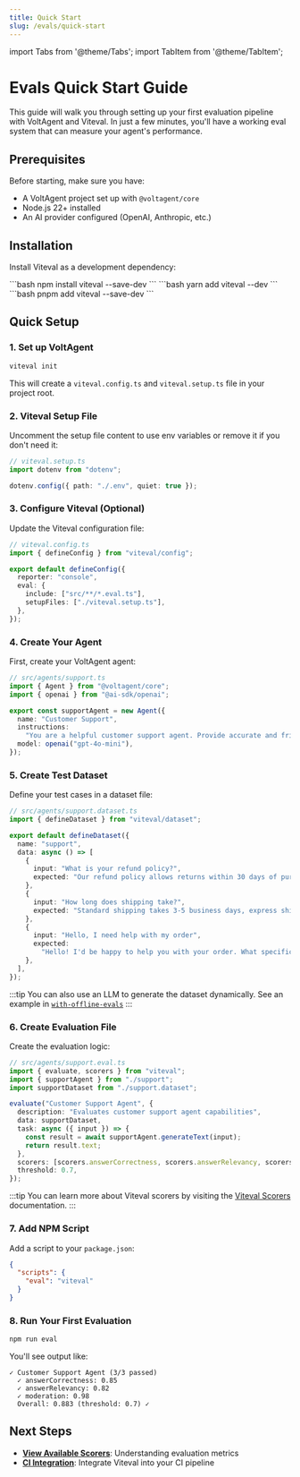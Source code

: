 ```yaml
---
title: Quick Start
slug: /evals/quick-start
---
```


import Tabs from '@theme/Tabs';
import TabItem from '@theme/TabItem';

# Evals Quick Start Guide

This guide will walk you through setting up your first evaluation pipeline with VoltAgent and Viteval. In just a few minutes, you'll have a working eval system that can measure your agent's performance.

## Prerequisites

Before starting, make sure you have:

- A VoltAgent project set up with `@voltagent/core`
- Node.js 22+ installed
- An AI provider configured (OpenAI, Anthropic, etc.)

## Installation

Install Viteval as a development dependency:

<Tabs>
  <TabItem value="npm" label="npm">
    ```bash
    npm install viteval --save-dev
    ```
  </TabItem>
  <TabItem value="yarn" label="yarn">
    ```bash
    yarn add viteval --dev
    ```
  </TabItem>
  <TabItem value="pnpm" label="pnpm">
    ```bash
    pnpm add viteval --save-dev
    ```
  </TabItem>
</Tabs>

## Quick Setup

### 1. Set up VoltAgent

```bash
viteval init
```

This will create a `viteval.config.ts` and `viteval.setup.ts` file in your project root.

### 2. Viteval Setup File

Uncomment the setup file content to use env variables or remove it if you don't need it:

```typescript
// viteval.setup.ts
import dotenv from "dotenv";

dotenv.config({ path: "./.env", quiet: true });
```

### 3. Configure Viteval (Optional)

Update the Viteval configuration file:

```typescript
// viteval.config.ts
import { defineConfig } from "viteval/config";

export default defineConfig({
  reporter: "console",
  eval: {
    include: ["src/**/*.eval.ts"],
    setupFiles: ["./viteval.setup.ts"],
  },
});
```

### 4. Create Your Agent

First, create your VoltAgent agent:

```typescript
// src/agents/support.ts
import { Agent } from "@voltagent/core";
import { openai } from "@ai-sdk/openai";

export const supportAgent = new Agent({
  name: "Customer Support",
  instructions:
    "You are a helpful customer support agent. Provide accurate and friendly assistance.",
  model: openai("gpt-4o-mini"),
});
```

### 5. Create Test Dataset

Define your test cases in a dataset file:

```typescript
// src/agents/support.dataset.ts
import { defineDataset } from "viteval/dataset";

export default defineDataset({
  name: "support",
  data: async () => [
    {
      input: "What is your refund policy?",
      expected: "Our refund policy allows returns within 30 days of purchase with a valid receipt.",
    },
    {
      input: "How long does shipping take?",
      expected: "Standard shipping takes 3-5 business days, express shipping takes 1-2 days.",
    },
    {
      input: "Hello, I need help with my order",
      expected:
        "Hello! I'd be happy to help you with your order. What specific assistance do you need?",
    },
  ],
});
```

:::tip
You can also use an LLM to generate the dataset dynamically. See an example in [`with-offline-evals`](https://github.com/voltagent/examples/tree/main/with-offline-evals)
:::

### 6. Create Evaluation File

Create the evaluation logic:

```typescript
// src/agents/support.eval.ts
import { evaluate, scorers } from "viteval";
import { supportAgent } from "./support";
import supportDataset from "./support.dataset";

evaluate("Customer Support Agent", {
  description: "Evaluates customer support agent capabilities",
  data: supportDataset,
  task: async ({ input }) => {
    const result = await supportAgent.generateText(input);
    return result.text;
  },
  scorers: [scorers.answerCorrectness, scorers.answerRelevancy, scorers.moderation],
  threshold: 0.7,
});
```

:::tip
You can learn more about Viteval scorers by visiting the [Viteval Scorers](https://viteval.dev/guide/concepts#scorers?ref=voltagent) documentation.
:::

### 7. Add NPM Script

Add a script to your `package.json`:

```json
{
  "scripts": {
    "eval": "viteval"
  }
}
```

### 8. Run Your First Evaluation

```bash
npm run eval
```

You'll see output like:

```
✓ Customer Support Agent (3/3 passed)
  ✓ answerCorrectness: 0.85
  ✓ answerRelevancy: 0.82
  ✓ moderation: 0.98
  Overall: 0.883 (threshold: 0.7) ✓
```

## Next Steps

- [**View Available Scorers**](https://viteval.dev/api/scorers?ref=voltagent): Understanding evaluation metrics
- [**CI Integration**](https://viteval.dev/guide/advanced/ci?ref=voltagent): Integrate Viteval into your CI pipeline
